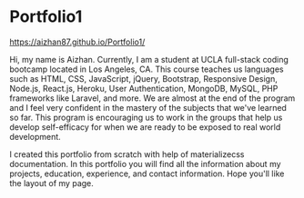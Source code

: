 # Portfolio1

https://aizhan87.github.io/Portfolio1/

Hi, my name is Aizhan. Currently, I am a student at UCLA full-stack coding bootcamp located in Los Angeles, CA. This course teaches us languages such as HTML, CSS, JavaScript, jQuery, Bootstrap, Responsive Design, Node.js, React.js, Heroku, User Authentication, MongoDB, MySQL, PHP frameworks like Laravel, and more. We are almost at the end of the program and I feel very confident in the mastery of the subjects that we've learned so far. This program is encouraging us to work in the groups that help us develop self-efficacy for when we are ready to be exposed to real world development. 

I created this portfolio from scratch with help of materializecss documentation. In this portfolio you will find all the information about my projects, education, experience, and contact information. Hope you'll like the layout of my page.